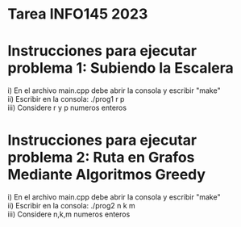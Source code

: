 # Tarea INFO145 2023

# Instrucciones para ejecutar problema 1: Subiendo la Escalera

i) En el archivo main.cpp debe abrir la consola y escribir "make"  
ii) Escribir en la consola: ./prog1 r p  
iii) Considere r y p numeros enteros  
  
# Instrucciones para ejecutar problema 2: Ruta en Grafos Mediante Algoritmos Greedy

i) En el archivo main.cpp debe abrir la consola y escribir "make"  
ii) Escribir en la consola: ./prog2 n k m  
iii) Considere n,k,m numeros enteros  
  
 
 
